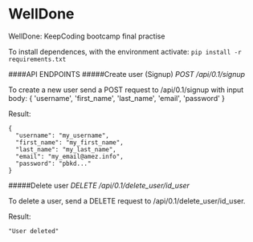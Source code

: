 # WellDone
WellDone: KeepCoding bootcamp final practise

To install dependences, with the environment activate:
```pip install -r requirements.txt```

####API ENDPOINTS
#####Create user (Signup)
*POST /api/0.1/signup*

To create a new user send a POST request to /api/0.1/signup with input body: { 'username', 'first_name', 'last_name', 'email', 'password' }

Result:
```
{
  "username": "my_username",
  "first_name": "my_first_name",
  "last_name": "my_last_name",
  "email": "my_email@amez.info",
  "password": "pbkd..."
}

```
#####Delete user
*DELETE /api/0.1/delete_user/id_user*

To delete a user, send a DELETE request to /api/0.1/delete_user/id_user.

Result:
```
"User deleted"
```